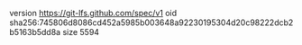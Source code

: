 version https://git-lfs.github.com/spec/v1
oid sha256:745806d8086cd452a5985b003648a92230195304d20c98222dcb2b5163b5dd8a
size 5594
